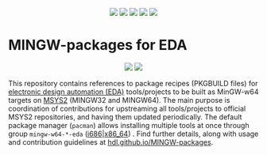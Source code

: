 <p align="center">
  <a title="msys/MINGW-package GitHub repository" href="https://github.com/msys2/MINGW-packages"><img src="https://img.shields.io/badge/msys-MINGW--packages-894c84?longCache=true&style=flat-square&label=MSYS2&logo=GitHub&logoColor=fff"></a><!--
  -->
  <a title="hdl/packages GitHub repository" href="https://github.com/hdl/packages"><img src="https://img.shields.io/badge/hdl-packages-f2f1ef.svg?longCache=true&style=flat-square&logo=GitHub&logoColor=f2f1ef"></a><!--
  -->
  <a title="GitHub Actions workflow 'Doc'" href="https://github.com/hdl/MINGW-packages/actions?query=workflow%3ADoc"><img src="https://img.shields.io/github/workflow/status/hdl/MINGW-packages/Doc/main?longCache=true&style=flat-square&label=Doc&logo=GitHub%20Actions&logoColor=fff"></a><!--
  -->
  <a title="GitHub Actions workflow 'Test'" href="https://github.com/hdl/MINGW-packages/actions?query=workflow%3ATest"><img src="https://img.shields.io/github/workflow/status/hdl/MINGW-packages/Test/main?longCache=true&style=flat-square&label=Test&logo=GitHub%20Actions&logoColor=fff"></a><!--
  -->
  <a title="GitHub Actions workflow 'Build'" href="https://github.com/hdl/MINGW-packages/actions?query=workflow%3ABuild"><img src="https://img.shields.io/github/workflow/status/hdl/MINGW-packages/Build/main?longCache=true&style=flat-square&label=Build&logo=GitHub%20Actions&logoColor=fff"></a><!--
  -->
</p>

# MINGW-packages for EDA

<p align="center">
  <a title="hdl.github.io/MINGW-packages" href="https://hdl.github.io/MINGW-packages"><img src="https://img.shields.io/website.svg?label=hdl.github.io%2FMINGW-packages&longCache=true&style=flat-square&url=http%3A%2F%2Fhdl.github.io%2FMINGW-packages%2Findex.html&logo=Asciidoctor&logoColor=fff"></a><!--
  -->
  <a title="hdl/community on gitter.im" href="https://gitter.im/hdl/community"><img src="https://img.shields.io/gitter/room/hdl/community.svg?longCache=true&style=flat-square&logo=gitter&logoColor=fff&color=4db797"></a><!--
  -->
</p>

This repository contains references to package recipes (PKGBUILD files) for [electronic design automation (EDA)](https://en.wikipedia.org/wiki/Electronic_design_automation) tools/projects to be built as MinGW-w64 targets on [MSYS2](https://www.msys2.org/) (MINGW32 and MINGW64). The main purpose is coordination of contributions for upstreaming all tools/projects to official MSYS2 repositories, and having them updated periodically. The default package manager (`pacman`) allows installing multiple tools at once through group `mingw-w64-*-eda` ([i686](https://packages.msys2.org/group/mingw-w64-i686-eda)|[x86_64](https://packages.msys2.org/group/mingw-w64-x86_64-eda)) . Find further details, along with usage and contribution guidelines at [hdl.github.io/MINGW-packages](https://hdl.github.io/MINGW-packages).
